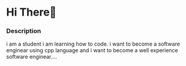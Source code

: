 # Hi There👋
<h3> Description </h3>
 i am a student i am learning how to code. i want to become a software enginear using cpp language and i want to become a well experience software enginear.... 

